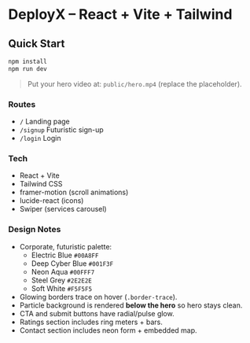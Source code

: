 # DeployX – React + Vite + Tailwind

## Quick Start
```bash
npm install
npm run dev
```

> Put your hero video at: `public/hero.mp4` (replace the placeholder).

### Routes
- `/` Landing page
- `/signup` Futuristic sign-up
- `/login` Login

### Tech
- React + Vite
- Tailwind CSS
- framer-motion (scroll animations)
- lucide-react (icons)
- Swiper (services carousel)

### Design Notes
- Corporate, futuristic palette:
  - Electric Blue `#00A8FF`
  - Deep Cyber Blue `#001F3F`
  - Neon Aqua `#00FFF7`
  - Steel Grey `#2E2E2E`
  - Soft White `#F5F5F5`
- Glowing borders trace on hover (`.border-trace`).
- Particle background is rendered **below the hero** so hero stays clean.
- CTA and submit buttons have radial/pulse glow.
- Ratings section includes ring meters + bars.
- Contact section includes neon form + embedded map.
